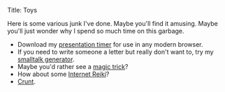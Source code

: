 Title: Toys

Here is some various junk I've done.  Maybe you'll find it amusing.
Maybe you'll just wonder why I spend so much time on this garbage.

* Download my [presentation timer](timer.html) for use in any modern
  browser.
* If you need to write someone a letter but really don't want to, try my
  [smalltalk generator](smalltalk.cgi).
* Maybe you'd rather see a [magic trick](omg-magic.html)?
* How about some [Internet Reiki](reiki.html)?
* [Crunt](crunt.html).
